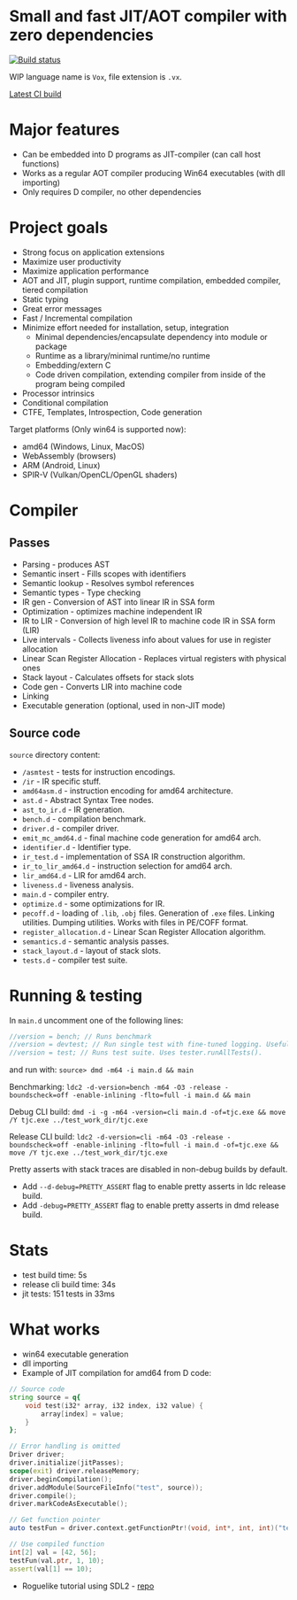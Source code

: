 # Small and fast JIT/AOT compiler with zero dependencies

[![Build status](https://ci.appveyor.com/api/projects/status/3os1s4a34hl83r0b?svg=true)](https://ci.appveyor.com/project/MrSmith33/tiny-jit)

WIP language name is `Vox`, file extension is `.vx`.

[Latest CI build](https://github.com/MrSmith33/tiny_jit/releases/tag/CI)

# Major features

- Can be embedded into D programs as JIT-compiler (can call host functions)
- Works as a regular AOT compiler producing Win64 executables (with dll importing)
- Only requires D compiler, no other dependencies

# Project goals

- Strong focus on application extensions
- Maximize user productivity
- Maximize application performance
- AOT and JIT, plugin support, runtime compilation, embedded compiler, tiered compilation
- Static typing
- Great error messages
- Fast / Incremental compilation
- Minimize effort needed for installation, setup, integration
    - Minimal dependencies/encapsulate dependency into module or package
    - Runtime as a library/minimal runtime/no runtime
    - Embedding/extern C
    - Code driven compilation, extending compiler from inside of the program being compiled
- Processor intrinsics
- Conditional compilation
- CTFE, Templates, Introspection, Code generation

Target platforms (Only win64 is supported now):
- amd64 (Windows, Linux, MacOS)
- WebAssembly (browsers)
- ARM (Android, Linux)
- SPIR-V (Vulkan/OpenCL/OpenGL shaders)

# Compiler

## Passes

* Parsing - produces AST
* Semantic insert - Fills scopes with identifiers
* Semantic lookup - Resolves symbol references
* Semantic types - Type checking
* IR gen - Conversion of AST into linear IR in SSA form
* Optimization - optimizes machine independent IR
* IR to LIR - Conversion of high level IR to machine code IR in SSA form (LIR)
* Live intervals - Collects liveness info about values for use in register allocation
* Linear Scan Register Allocation - Replaces virtual registers with physical ones
* Stack layout - Calculates offsets for stack slots
* Code gen - Converts LIR into machine code
* Linking
* Executable generation (optional, used in non-JIT mode)


## Source code

`source` directory content:

* `/asmtest` - tests for instruction encodings.
* `/ir` - IR specific stuff.
* `amd64asm.d` - instruction encoding for amd64 architecture.
* `ast.d` - Abstract Syntax Tree nodes.
* `ast_to_ir.d` - IR generation.
* `bench.d` - compilation benchmark.
* `driver.d` - compiler driver.
* `emit_mc_amd64.d` - final machine code generation for amd64 arch.
* `identifier.d` - Identifier type.
* `ir_test.d` - implementation of SSA IR construction algorithm.
* `ir_to_lir_amd64.d` - instruction selection for amd64 arch.
* `lir_amd64.d` - LIR for amd64 arch.
* `liveness.d` - liveness analysis.
* `main.d` - compiler entry.
* `optimize.d` - some optimizations for IR.
* `pecoff.d` - loading of `.lib`, `.obj` files. Generation of `.exe` files. Linking utilities. Dumping utilities. Works with files in PE/COFF format.
* `register_allocation.d` - Linear Scan Register Allocation algorithm.
* `semantics.d` - semantic analysis passes.
* `stack_layout.d` - layout of stack slots.
* `tests.d` - compiler test suite.

# Running & testing

In `main.d` uncomment one of the following lines:
```D
//version = bench; // Runs benchmark
//version = devtest; // Run single test with fine-tuned logging. Useful for development. Uses tester.runDevTests(). Toggle options there for precise analisys while developing.
//version = test; // Runs test suite. Uses tester.runAllTests().
```

and run with: `source> dmd -m64 -i main.d && main`

Benchmarking:
    `ldc2 -d-version=bench -m64 -O3 -release -boundscheck=off -enable-inlining -flto=full -i main.d && main`

Debug CLI build:
    `dmd -i -g -m64 -version=cli main.d -of=tjc.exe && move /Y tjc.exe ../test_work_dir/tjc.exe`
    
Release CLI build:
    `ldc2 -d-version=cli -m64 -O3 -release -boundscheck=off -enable-inlining -flto=full -i main.d -of=tjc.exe && move /Y tjc.exe ../test_work_dir/tjc.exe`

Pretty asserts with stack traces are disabled in non-debug builds by default.
* Add `--d-debug=PRETTY_ASSERT` flag to enable pretty asserts in ldc release build.
* Add `-debug=PRETTY_ASSERT` flag to enable pretty asserts in dmd release build.

# Stats

- test build time: 5s
- release cli build time: 34s
- jit tests: 151 tests in 33ms

# What works

- win64 executable generation
- dll importing
- Example of JIT compilation for amd64 from D code:
```D
// Source code
string source = q{
    void test(i32* array, i32 index, i32 value) {
        array[index] = value;
    }
};

// Error handling is omitted
Driver driver;
driver.initialize(jitPasses);
scope(exit) driver.releaseMemory;
driver.beginCompilation();
driver.addModule(SourceFileInfo("test", source));
driver.compile();
driver.markCodeAsExecutable();

// Get function pointer
auto testFun = driver.context.getFunctionPtr!(void, int*, int, int)("test");

// Use compiled function
int[2] val = [42, 56];
testFun(val.ptr, 1, 10);
assert(val[1] == 10);
```

- Roguelike tutorial using SDL2 - [repo](https://github.com/MrSmith33/rltut_2019)
